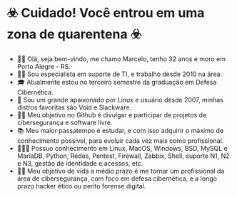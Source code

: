# ☣️ Cuidado! Você entrou em uma zona de quarentena ☣️

* 🧟‍♂️ Olá, seja bem-vindo, me chamo Marcelo, tenho 32 anos e moro em Porto Alegre - RS.
* 👩‍💻 Sou especialista em suporte de TI, e trabalho desde 2010 na área.
* 🎓 Atualmente estou no terceiro semestre da graduação em Defesa Cibernética.
* 🐧 Sou um grande apaixonado por Linux e usuário desde 2007, minhas distros favoritas são Void e Slackware.
* 🤝🏻 Meu objetivo no Github é divulgar e participar de projetos de cibersegurança e software livre.
* 📚 Meu maior passatempo é estudar, e com isso adquirir o máximo de conhecimento possível, para evoluir cada vez mais como profissional.
* 👩🏻‍💻 Possuo conhecimento em Linux, MacOS, Windows, BSD, MySQL e MariaDB, Python, Redes, Pentest, Firewall, Zabbix, Shell, suporte N1, N2 e N3, gestão de identidade e acessos, etc.
* 🕵️‍♂️ Meu objetivo de vida a médio prazo é me tornar um profissional da área de cibersegurança, com foco em defesa cibernética, e a longo prazo hacker ético ou perito forense digital.
